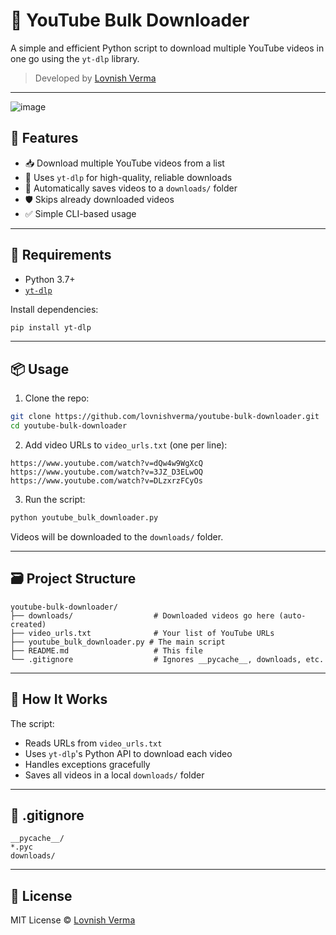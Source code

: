 
# 🎥 YouTube Bulk Downloader

A simple and efficient Python script to download multiple YouTube videos in one go using the `yt-dlp` library.

> Developed by [Lovnish Verma](https://github.com/lovnishverma)

---

![image](https://github.com/user-attachments/assets/167479c7-39d3-432c-8222-e52cf3dc693c)


## 🚀 Features

- 📥 Download multiple YouTube videos from a list  
- 🧠 Uses `yt-dlp` for high-quality, reliable downloads  
- 📁 Automatically saves videos to a `downloads/` folder  
- 🛡️ Skips already downloaded videos  
- ✅ Simple CLI-based usage

---

## 🧰 Requirements

- Python 3.7+
- [`yt-dlp`](https://github.com/yt-dlp/yt-dlp)

Install dependencies:

```bash
pip install yt-dlp
````

---

## 📦 Usage

1. Clone the repo:

```bash
git clone https://github.com/lovnishverma/youtube-bulk-downloader.git
cd youtube-bulk-downloader
```

2. Add video URLs to `video_urls.txt` (one per line):

```
https://www.youtube.com/watch?v=dQw4w9WgXcQ
https://www.youtube.com/watch?v=3JZ_D3ELwOQ
https://www.youtube.com/watch?v=DLzxrzFCyOs
```

3. Run the script:

```bash
python youtube_bulk_downloader.py
```

Videos will be downloaded to the `downloads/` folder.

---

## 🗃️ Project Structure

```
youtube-bulk-downloader/
├── downloads/                  # Downloaded videos go here (auto-created)
├── video_urls.txt              # Your list of YouTube URLs
├── youtube_bulk_downloader.py # The main script
├── README.md                   # This file
└── .gitignore                  # Ignores __pycache__, downloads, etc.
```

---

## 🧠 How It Works

The script:

* Reads URLs from `video_urls.txt`
* Uses `yt-dlp`'s Python API to download each video
* Handles exceptions gracefully
* Saves all videos in a local `downloads/` folder

---

## 📝 .gitignore

```
__pycache__/
*.pyc
downloads/
```

---

## 📄 License

MIT License © [Lovnish Verma](https://github.com/lovnishverma)

```
